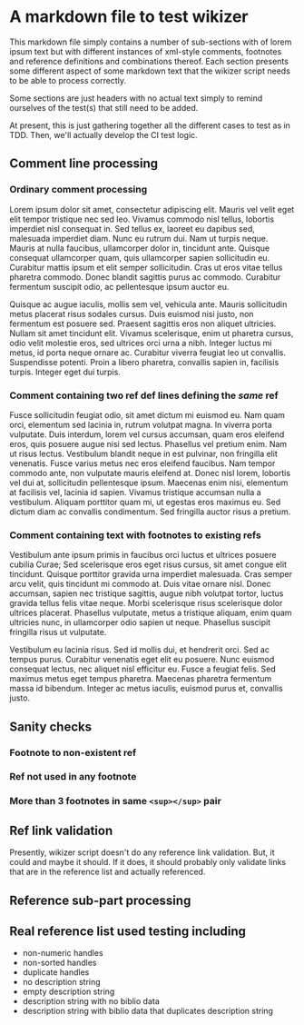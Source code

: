 # A markdown file to test wikizer
This markdown file simply contains a number of sub-sections with
of lorem ipsum text but with different instances of xml-style
comments, footnotes and reference definitions and combinations
thereof. Each section presents some different aspect of some
markdown text that the wikizer script needs to be able to process
correctly.

Some sections are just headers with no actual text simply to
remind ourselves of the test(s) that still need to be added.

At present, this is just gathering together all the different
cases to test as in TDD. Then, we'll actually develop the CI
test logic.

## Comment line processing

### Ordinary comment processing

Lorem ipsum dolor sit amet, consectetur adipiscing elit. Mauris vel velit eget elit tempor tristique nec sed leo. Vivamus commodo nisl tellus, lobortis imperdiet nisl consequat in. Sed tellus ex, laoreet eu dapibus sed, malesuada imperdiet diam. Nunc eu rutrum dui. Nam ut turpis neque. Mauris at nulla faucibus, ullamcorper dolor in, tincidunt ante. Quisque consequat ullamcorper quam, quis ullamcorper sapien sollicitudin eu. Curabitur mattis ipsum et elit semper sollicitudin. Cras ut eros vitae tellus pharetra commodo. Donec blandit sagittis purus ac commodo. Curabitur fermentum suscipit odio, ac pellentesque ipsum auctor eu.

<!---
Ordinary comment not containing a ref or a footnote
--->

Quisque ac augue iaculis, mollis sem vel, vehicula ante. Mauris sollicitudin metus placerat risus sodales cursus. Duis euismod nisi justo, non fermentum est posuere sed. Praesent sagittis eros non aliquet ultricies. Nullam sit amet tincidunt elit. Vivamus scelerisque, enim ut pharetra cursus, odio velit molestie eros, sed ultrices orci urna a nibh. Integer luctus mi metus, id porta neque ornare ac. Curabitur viverra feugiat leo ut convallis. Suspendisse potenti. Proin a libero pharetra, convallis sapien in, facilisis turpis. Integer eget dui turpis.

### Comment containing two ref def lines defining the *same* ref

Fusce sollicitudin feugiat odio, sit amet dictum mi euismod eu. Nam quam orci, elementum sed lacinia in, rutrum volutpat magna. In viverra porta vulputate. Duis interdum, lorem vel cursus accumsan, quam eros eleifend eros, quis posuere augue nisi sed lectus. Phasellus vel pretium enim. Nam ut risus lectus. Vestibulum blandit neque in est pulvinar, non fringilla elit venenatis. Fusce varius metus nec eros eleifend faucibus. Nam tempor commodo ante, non vulputate mauris eleifend at. Donec nisl lorem, lobortis vel dui at, sollicitudin pellentesque ipsum. Maecenas enim nisi, elementum at facilisis vel, lacinia id sapien. Vivamus tristique accumsan nulla a vestibulum. Aliquam porttitor quam mi, ut egestas eros maximus eu. Sed dictum diam ac convallis condimentum. Sed fringilla auctor risus a pretium.

<!---
[45]: https://en.wikipedia.org/wiki/Mariner_1 "Info about Mariner 1 {}"
[45]: https://www.ibiblio.org/apollo/Documents/SGA_Memo12_620716.pdf "SGA Memo #12 {}"
--->

### Comment containing text with footnotes to existing refs

Vestibulum ante ipsum primis in faucibus orci luctus et ultrices posuere cubilia Curae; Sed scelerisque eros eget risus cursus, sit amet congue elit tincidunt. Quisque porttitor gravida urna imperdiet malesuada. Cras semper arcu velit, quis tincidunt mi commodo at. Duis vitae ornare nisl. Donec accumsan, sapien nec tristique sagittis, augue nibh volutpat tortor, luctus gravida tellus felis vitae neque. Morbi scelerisque risus scelerisque dolor ultrices placerat. Phasellus vulputate, metus a tristique aliquam, enim quam ultricies nunc, in ullamcorper odio sapien ut neque. Phasellus suscipit fringilla risus ut vulputate.

Vestibulum eu lacinia risus. Sed id mollis dui, et hendrerit orci. Sed ac tempus purus. Curabitur venenatis eget elit eu posuere. Nunc euismod consequat lectus, nec aliquet nisl efficitur eu. Fusce a feugiat felis. Sed maximus metus eget tempus pharetra. Maecenas pharetra fermentum massa id bibendum. Integer ac metus iaculis, euismod purus et, convallis justo.

## Sanity checks

### Footnote to non-existent ref

### Ref not used in any footnote

### More than 3 footnotes in same `<sup></sup>` pair

## Ref link validation

Presently, wikizer script doesn't do any reference link validation. But, it could and maybe it should.
If it does, it should probably only validate links that are in the reference list and actually
referenced.

## Reference sub-part processing

## Real reference list used testing including
   - non-numeric handles
   - non-sorted handles
   - duplicate handles
   - no description string
   - empty description string
   - description string with no biblio data
   - description string with biblio data that duplicates description string

[abc]: https://en.wikipedia.org/wiki/Mariner_1 "Info about Mariner 1 {}"
[21]: https://www.mathworks.com/help/simulink/slref/developing-the-apollo-lunar-module-digital-autopilot.html

<!---
Publish: No
--->

